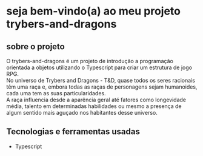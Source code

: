 # seja bem-vindo(a) ao meu projeto trybers-and-dragons

## sobre o projeto
O trybers-and-dragons é um projeto de introdução a programação orientada a objetos utilizando o Typescript para criar um estrutura de jogo RPG. <br>
No universo de Trybers and Dragons - T&D, quase todos os seres racionais têm uma raça e, embora todas as raças de personagens sejam humanoides, cada uma tem as suas particularidades. <br>
A raça influencia desde a aparência geral até fatores como longevidade média, talento em determinadas habilidades ou mesmo a presença de algum sentido mais aguçado nos habitantes desse universo.

## Tecnologias e ferramentas usadas
* Typescript